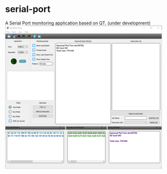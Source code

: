 # serial-port
A Serial Port monitoring application based on QT. (under development)
![img](https://github.com/MahmoodShabanifard/MyApplications/blob/main/Screenshot%202020-11-20%20135738.png)
